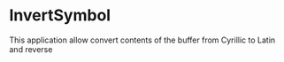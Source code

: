 # InvertSymbol
This application allow convert contents of the buffer from Cyrillic to Latin and reverse
